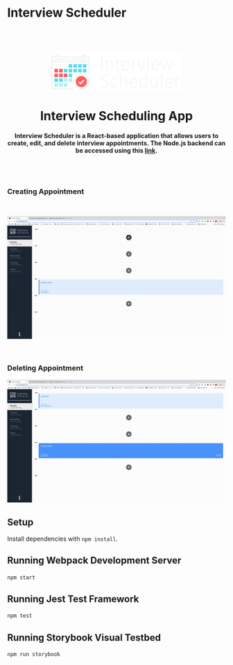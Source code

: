 # Interview Scheduler
<h1 align="center">
  <br>
  <img src="https://github.com/knoori-code/scheduler/blob/master/docs/logo.png?raw=true" width="300"></a>
  <br>
  <br>
  Interview Scheduling App
  <br>
</h1>

<h4 align="center">Interview Scheduler is a React-based application that allows users to create, edit, and delete interview appointments.  The Node.js backend can be accessed using this <a href="https://github.com/knoori-code/scheduler-api">link</a>.</h4>
<br>

<br>
<h3>Creating Appointment</h3>
<br>
<p align="center">
  <img src="https://github.com/knoori-code/scheduler/blob/master/docs/create-appointment.gif?raw=true">
</p>
<br>
<h3>Deleting Appointment</h3>
<p align="center">
  <img src="https://github.com/knoori-code/scheduler/blob/master/docs/delete-appointment.gif?raw=true">
</p>

## Setup

Install dependencies with `npm install`.

## Running Webpack Development Server

```sh
npm start
```

## Running Jest Test Framework

```sh
npm test
```

## Running Storybook Visual Testbed

```sh
npm run storybook
```
